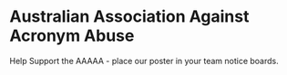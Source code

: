 # Australian Association Against Acronym Abuse

Help Support the AAAAA - place our poster in your team notice boards.

